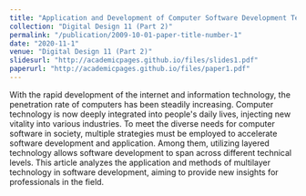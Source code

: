 ```yaml
---
title: "Application and Development of Computer Software Development Technology"
collection: "Digital Design 11 (Part 2)"
permalink: "/publication/2009-10-01-paper-title-number-1"
date: "2020-11-1"
venue: "Digital Design 11 (Part 2)"
slidesurl: "http://academicpages.github.io/files/slides1.pdf"
paperurl: "http://academicpages.github.io/files/paper1.pdf"
---
```

With the rapid development of the internet and information technology, the penetration rate of computers has been steadily increasing. Computer technology is now deeply integrated into people's daily lives, injecting new vitality into various industries. To meet the diverse needs for computer software in society, multiple strategies must be employed to accelerate software development and application. Among them, utilizing layered technology allows software development to span across different technical levels. This article analyzes the application and methods of multilayer technology in software development, aiming to provide new insights for professionals in the field.
